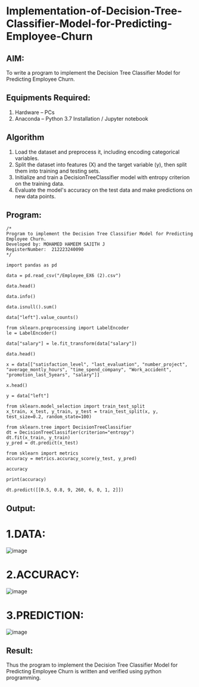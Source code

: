 # Implementation-of-Decision-Tree-Classifier-Model-for-Predicting-Employee-Churn

## AIM:
To write a program to implement the Decision Tree Classifier Model for Predicting Employee Churn.

## Equipments Required:
1. Hardware – PCs
2. Anaconda – Python 3.7 Installation / Jupyter notebook

## Algorithm
1. Load the dataset and preprocess it, including encoding categorical variables.
2. Split the dataset into features (X) and the target variable (y), then split them into training and testing sets.
3. Initialize and train a DecisionTreeClassifier model with entropy criterion on the training data.
4. Evaluate the model's accuracy on the test data and make predictions on new data points.

## Program:
```
/*
Program to implement the Decision Tree Classifier Model for Predicting Employee Churn.
Developed by: MOHAMED HAMEEM SAJITH J
RegisterNumber:  212223240090
*/

import pandas as pd

data = pd.read_csv("/Employee_EX6 (2).csv")

data.head()

data.info()

data.isnull().sum()

data["left"].value_counts()

from sklearn.preprocessing import LabelEncoder 
le = LabelEncoder()

data["salary"] = le.fit_transform(data["salary"])

data.head()

x = data[["satisfaction_level", "last_evaluation", "number_project", "average_montly_hours", "time_spend_company", "Work_accident", "promotion_last_5years", "salary"]]

x.head()

y = data["left"]

from sklearn.model_selection import train_test_split 
x_train, x_test, y_train, y_test = train_test_split(x, y, test_size=0.2, random_state=100)

from sklearn.tree import DecisionTreeClassifier 
dt = DecisionTreeClassifier(criterion="entropy") 
dt.fit(x_train, y_train) 
y_pred = dt.predict(x_test)

from sklearn import metrics 
accuracy = metrics.accuracy_score(y_test, y_pred)

accuracy

print(accuracy)

dt.predict([[0.5, 0.8, 9, 260, 6, 0, 1, 2]])

```

## Output:

# 1.DATA:
![image](https://github.com/Sajith7862/Implementation-of-Decision-Tree-Classifier-Model-for-Predicting-Employee-Churn/assets/145972360/c1b8848e-1a4a-4ef0-a022-c2ef44bb7404)

# 2.ACCURACY:
![image](https://github.com/Sajith7862/Implementation-of-Decision-Tree-Classifier-Model-for-Predicting-Employee-Churn/assets/145972360/99c7ecd2-6de0-4eae-b31e-45f6fb3293d5)

# 3.PREDICTION:
![image](https://github.com/Sajith7862/Implementation-of-Decision-Tree-Classifier-Model-for-Predicting-Employee-Churn/assets/145972360/4719a40e-b6fb-4c46-a855-f00d2fe82624)





## Result:
Thus the program to implement the  Decision Tree Classifier Model for Predicting Employee Churn is written and verified using python programming.
